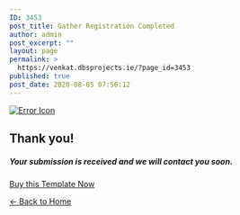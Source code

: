 ```yaml
---
ID: 3453
post_title: Gather Registration Completed
author: admin
post_excerpt: ""
layout: page
permalink: >
  https://venkat.dbsprojects.ie/?page_id=3453
published: true
post_date: 2020-08-05 07:56:12
---
```

<section id="top" class="text-center vertical-space-lg">
    <div class="container">
        <div class="logo">
            <a href="#"><img src="http://52.188.108.229/event/wp-content/plugins/gather-add-ons/assets/img/check.png" alt="Error Icon"></a>
        </div>
        <h1 class="headline">Thank you! </h1>
        <h5 class="headline-support">Your submission is received and we will contact you soon.</h5>
    </div>
</section>
<p class="text-center"><a href="http://themeforest.net/item/gather-event-conference-wp-landing-page-theme/12799586?ref=cththemes" class="btn btn-success btn-lg">Buy this Template Now</a></p>
<p class="text-center"> <a href="http://52.188.108.229/event/" class="btn btn-link"> ← Back to Home</a> </p>